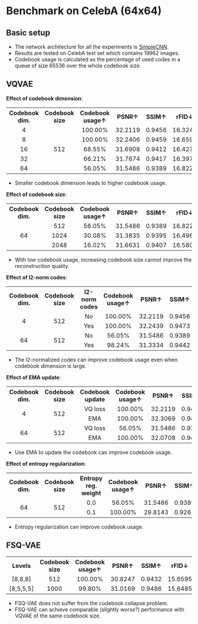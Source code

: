 # Benchmark on CelebA (64x64)



## Basic setup

- The network architecture for all the experiments is [SimpleCNN](../models/autoencoder/simple_cnn.py).
- Results are tested on CelebA test set which contains 19962 images.
- Codebook usage is calculated as the percentage of used codes in a queue of size 65536 over the whole codebook size.



## VQVAE

**Effect of codebook dimension**:

<table style="text-align: center;">
<tr>
    <th style="text-align: center">Codebook dim.</th>
    <th style="text-align: center">Codebook size</th>
    <th style="text-align: center">Codebook usage↑</th>
    <th style="text-align: center">PSNR↑</th>
    <th style="text-align: center">SSIM↑</th>
    <th style="text-align: center">rFID↓</th>
</tr>
<tr>
    <td style="text-align: center">4</td>
    <td style="text-align: center" rowspan="5">512</td>
    <td style="text-align: center">100.00%</td>
    <td style="text-align: center">32.2119</td>
    <td style="text-align: center">0.9456</td>
    <td style="text-align: center">16.3249</td>
</tr>
<tr>
    <td style="text-align: center">8</td>
    <td style="text-align: center">100.00%</td>
    <td style="text-align: center">32.2406</td>
    <td style="text-align: center">0.9459</td>
    <td style="text-align: center">16.6592</td>
</tr>
<tr>
    <td style="text-align: center">16</td>
    <td style="text-align: center">68.55%</td>
    <td style="text-align: center">31.6908</td>
    <td style="text-align: center">0.9412</td>
    <td style="text-align: center">16.4272</td>
</tr>
<tr>
    <td style="text-align: center">32</td>
    <td style="text-align: center">66.21%</td>
    <td style="text-align: center">31.7674</td>
    <td style="text-align: center">0.9417</td>
    <td style="text-align: center">16.3970</td>
</tr>
<tr>
    <td style="text-align: center">64</td>
    <td style="text-align: center">56.05%</td>
    <td style="text-align: center">31.5486</td>
    <td style="text-align: center">0.9389</td>
    <td style="text-align: center">16.8227</td>
</tr>
</table>

- Smaller codebook dimension leads to higher codebook usage.

**Effect of codebook size**:

<table style="text-align: center;">
<tr>
    <th style="text-align: center">Codebook dim.</th>
    <th style="text-align: center">Codebook size</th>
    <th style="text-align: center">Codebook usage↑</th>
    <th style="text-align: center">PSNR↑</th>
    <th style="text-align: center">SSIM↑</th>
    <th style="text-align: center">rFID↓</th>
</tr>
<tr>
    <td style="text-align: center" rowspan="3">64</td>
    <td style="text-align: center">512</td>
    <td style="text-align: center">56.05%</td>
    <td style="text-align: center">31.5486</td>
    <td style="text-align: center">0.9389</td>
    <td style="text-align: center">16.8227</td>
</tr>
<tr>
    <td style="text-align: center">1024</td>
    <td style="text-align: center">30.08%</td>
    <td style="text-align: center">31.3835</td>
    <td style="text-align: center">0.9395</td>
    <td style="text-align: center">16.4965</td>
</tr>
<tr>
    <td style="text-align: center">2048</td>
    <td style="text-align: center">16.02%</td>
    <td style="text-align: center">31.6631</td>
    <td style="text-align: center">0.9407</td>
    <td style="text-align: center">16.5808</td>
</tr>
</table>

- With low codebook usage, increasing codebook size cannot improve the reconstruction quality.

**Effect of l2-norm codes**:

<table style="text-align: center;">
<tr>
    <th style="text-align: center">Codebook dim.</th>
    <th style="text-align: center">Codebook size</th>
    <th style="text-align: center">l2-norm codes</th> 
    <th style="text-align: center">Codebook usage↑</th>
    <th style="text-align: center">PSNR↑</th>
    <th style="text-align: center">SSIM↑</th>
    <th style="text-align: center">rFID↓</th>
</tr>
<tr>
    <td style="text-align: center" rowspan="2">4</td>
    <td style="text-align: center" rowspan="2">512</td>
    <td style="text-align: center">No</td>
    <td style="text-align: center">100.00%</td>
    <td style="text-align: center">32.2119</td>
    <td style="text-align: center">0.9456</td>
    <td style="text-align: center">16.3249</td>
</tr>
<tr>
    <td style="text-align: center">Yes</td>
    <td style="text-align: center">100.00%</td>
    <td style="text-align: center">32.2439</td>
    <td style="text-align: center">0.9473</td>
    <td style="text-align: center">16.4495</td>
</tr>
<tr>
    <td style="text-align: center" rowspan="2">64</td>
    <td style="text-align: center" rowspan="2">512</td>
    <td style="text-align: center">No</td>
    <td style="text-align: center">56.05%</td>
    <td style="text-align: center">31.5486</td>
    <td style="text-align: center">0.9389</td>
    <td style="text-align: center">16.8227</td>
</tr>
<tr>
    <td style="text-align: center">Yes</td>
    <td style="text-align: center">98.24%</td>
    <td style="text-align: center">31.3334</td>
    <td style="text-align: center">0.9442</td>
    <td style="text-align: center">12.9127</td>
</tr>
</table>

- The l2-normalized codes can improve codebook usage even when codebook dimension is large.

**Effect of EMA update**:

<table style="text-align: center;">
<tr>
    <th style="text-align: center">Codebook dim.</th>
    <th style="text-align: center">Codebook size</th>
    <th style="text-align: center">Codebook update</th>
    <th style="text-align: center">Codebook usage↑</th>
    <th style="text-align: center">PSNR↑</th>
    <th style="text-align: center">SSIM↑</th>
    <th style="text-align: center">rFID↓</th>
</tr>
<tr>
    <td style="text-align: center" rowspan="2">4</td>
    <td style="text-align: center" rowspan="2">512</td>
    <td style="text-align: center">VQ loss</td>
    <td style="text-align: center">100.00%</td>
    <td style="text-align: center">32.2119</td>
    <td style="text-align: center">0.9456</td>
    <td style="text-align: center">16.3249</td>
</tr>
<tr>
    <td style="text-align: center">EMA</td>
    <td style="text-align: center">100.00%</td>
    <td style="text-align: center">32.3069</td>
    <td style="text-align: center">0.9468</td>
    <td style="text-align: center">16.3338</td>
</tr>
<tr>
    <td style="text-align: center" rowspan="2">64</td>
    <td style="text-align: center" rowspan="2">512</td>
    <td style="text-align: center">VQ loss</td>
    <td style="text-align: center">56.05%</td>
    <td style="text-align: center">31.5486</td>
    <td style="text-align: center">0.9389</td>
    <td style="text-align: center">16.8227</td>
</tr>
<tr>
    <td style="text-align: center">EMA</td>
    <td style="text-align: center">100.00%</td>
    <td style="text-align: center">32.0708</td>
    <td style="text-align: center">0.9459</td>
    <td style="text-align: center">15.5629</td>
</tr>
</table>

- Use EMA to update the codebook can improve codebook usage.

**Effect of entropy regularization**:

<table style="text-align: center;">
<tr>
    <th style="text-align: center">Codebook dim.</th>
    <th style="text-align: center">Codebook size</th>
    <th style="text-align: center">Entropy reg. weight</th>
    <th style="text-align: center">Codebook usage↑</th>
    <th style="text-align: center">PSNR↑</th>
    <th style="text-align: center">SSIM↑</th>
    <th style="text-align: center">rFID↓</th>
</tr>
<tr>
    <td style="text-align: center" rowspan="2">64</td>
    <td style="text-align: center" rowspan="2">512</td>
    <td style="text-align: center">0.0</td>
    <td style="text-align: center">56.05%</td>
    <td style="text-align: center">31.5486</td>
    <td style="text-align: center">0.9389</td>
    <td style="text-align: center">16.8227</td>
</tr>
<tr>
    <td style="text-align: center">0.1</td>
    <td style="text-align: center">100.00%</td>
    <td style="text-align: center">29.8143</td>
    <td style="text-align: center">0.9262</td>
    <td style="text-align: center">14.3393</td>
</tr>
</table>

- Entropy regularization can improve codebook usage.



## FSQ-VAE

<table style="text-align: center;">
<tr>
    <th style="text-align: center">Levels</th>
    <th style="text-align: center">Codebook size</th> 
    <th style="text-align: center">Codebook usage↑</th>
    <th style="text-align: center">PSNR↑</th>
    <th style="text-align: center">SSIM↑</th>
    <th style="text-align: center">rFID↓</th>
</tr>
<tr>
    <td style="text-align: center">[8,8,8]</td>
    <td style="text-align: center">512</td>
    <td style="text-align: center">100.00%</td>
    <td style="text-align: center">30.8247</td>
    <td style="text-align: center">0.9432</td>
    <td style="text-align: center">15.6595</td>
</tr>
<tr>
    <td style="text-align: center">[8,5,5,5]</td>
    <td style="text-align: center">1000</td>
    <td style="text-align: center">99.80%</td>
    <td style="text-align: center">31.0169</td>
    <td style="text-align: center">0.9486</td>
    <td style="text-align: center">15.6485</td>
</tr>
</table>

- FSQ-VAE does not suffer from the codebook collapse problem.
- FSQ-VAE can achieve comparable (slightly worse?) performance with VQVAE of the same codebook size.

